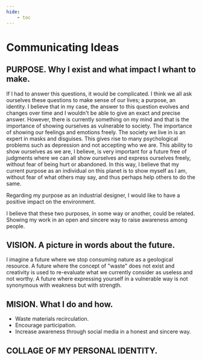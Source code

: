 ```yaml
---
hide:
    - toc
---
```

# **Communicating Ideas** 

## PURPOSE. Why I exist and what impact I whant to make. 

If I had to answer this  questions, it would be complicated. I think we all ask ourselves these questions to make sense of our lives; a purpose, an identity. I believe that in my case, the answer to this question evolves and changes over time and I wouldn't be able to give an exact and precise answer. However, there is currently something on my mind and that is the importance of showing ourselves as vulnerable to society. The importance of showing our feelings and emotions freely. The society we live in is an expert in masks and disguises. This gives rise to many psychological problems such as depression and not accepting who we are. This ability to show ourselves as we are, I believe, is very important for a future free of judgments where we can all show ourselves and express ourselves freely, without fear of being hurt or abandoned. In this way, I believe that my current purpose as an individual on this planet is to show myself as I am, without fear of what others may say, and thus perhaps help others to do the same.

Regarding my purpose as an industrial designer, I would like to have a positive impact on the environment.

I believe that these two purposes, in some way or another, could be related. Showing my work in an open and sincere way to raise awareness among people. 

## VISION. A picture in words about the future. 

I imagine a future where we stop consuming nature as a geological resource. A future where the concept of "waste" does not exist and creativity is used to re-evaluate what we currently consider as useless and not worthy. A future where expressing yourself in a vulnerable way is not synonymous with weakness but with strength.

## MISION. What I do and how. 

- Waste materials recirculation.
- Encourage participation.
- Increase awareness through social media in a honest and sincere way. 

## COLLAGE OF MY PERSONAL IDENTITY. 